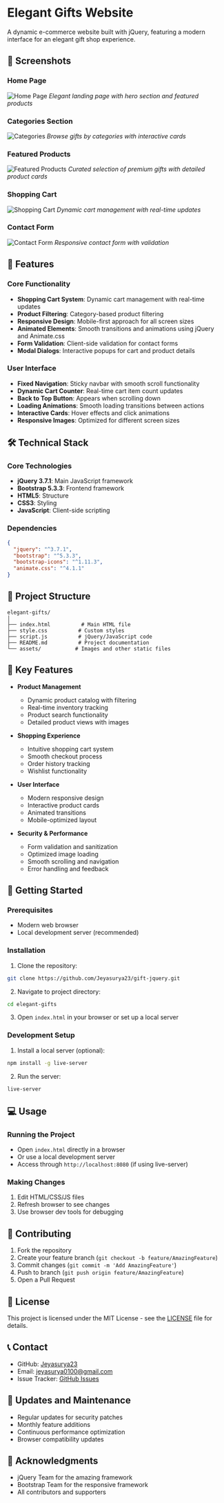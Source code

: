# Elegant Gifts Website

A dynamic e-commerce website built with jQuery, featuring a modern interface for an elegant gift shop experience.

## 📸 Screenshots

### Home Page
![Home Page](./assets/home.png)
*Elegant landing page with hero section and featured products*

### Categories Section
![Categories](./assets/categories.png)
*Browse gifts by categories with interactive cards*

### Featured Products
![Featured Products](./assets/products.png)
*Curated selection of premium gifts with detailed product cards*

### Shopping Cart
![Shopping Cart](./assets/cart.png)
*Dynamic cart management with real-time updates*

### Contact Form
![Contact Form](./assets/contact.png)
*Responsive contact form with validation*

## 🚀 Features

### Core Functionality
- **Shopping Cart System**: Dynamic cart management with real-time updates
- **Product Filtering**: Category-based product filtering
- **Responsive Design**: Mobile-first approach for all screen sizes
- **Animated Elements**: Smooth transitions and animations using jQuery and Animate.css
- **Form Validation**: Client-side validation for contact forms
- **Modal Dialogs**: Interactive popups for cart and product details

### User Interface
- **Fixed Navigation**: Sticky navbar with smooth scroll functionality
- **Dynamic Cart Counter**: Real-time cart item count updates
- **Back to Top Button**: Appears when scrolling down
- **Loading Animations**: Smooth loading transitions between actions
- **Interactive Cards**: Hover effects and click animations
- **Responsive Images**: Optimized for different screen sizes

## 🛠️ Technical Stack

### Core Technologies
- **jQuery 3.7.1**: Main JavaScript framework
- **Bootstrap 5.3.3**: Frontend framework
- **HTML5**: Structure
- **CSS3**: Styling
- **JavaScript**: Client-side scripting

### Dependencies
```json
{
  "jquery": "^3.7.1",
  "bootstrap": "^5.3.3",
  "bootstrap-icons": "^1.11.3",
  "animate.css": "^4.1.1"
}
```

## 📁 Project Structure

```
elegant-gifts/
│
├── index.html          # Main HTML file
├── style.css          # Custom styles
├── script.js          # jQuery/JavaScript code
├── README.md          # Project documentation
└── assets/           # Images and other static files
```
## 🌟 Key Features

- **Product Management**
  - Dynamic product catalog with filtering
  - Real-time inventory tracking
  - Product search functionality
  - Detailed product views with images

- **Shopping Experience** 
  - Intuitive shopping cart system
  - Smooth checkout process
  - Order history tracking
  - Wishlist functionality

- **User Interface**
  - Modern responsive design
  - Interactive product cards
  - Animated transitions
  - Mobile-optimized layout

- **Security & Performance**
  - Form validation and sanitization
  - Optimized image loading
  - Smooth scrolling and navigation
  - Error handling and feedback


## 🚦 Getting Started

### Prerequisites
- Modern web browser
- Local development server (recommended)

### Installation
1. Clone the repository:
```bash
git clone https://github.com/Jeyasurya23/gift-jquery.git
```

2. Navigate to project directory:
```bash
cd elegant-gifts
```

3. Open `index.html` in your browser or set up a local server

### Development Setup
1. Install a local server (optional):
```bash
npm install -g live-server
```

2. Run the server:
```bash
live-server
```

## 💻 Usage

### Running the Project
- Open `index.html` directly in a browser
- Or use a local development server
- Access through `http://localhost:8080` (if using live-server)

### Making Changes
1. Edit HTML/CSS/JS files
2. Refresh browser to see changes
3. Use browser dev tools for debugging

## 🤝 Contributing

1. Fork the repository
2. Create your feature branch (`git checkout -b feature/AmazingFeature`)
3. Commit changes (`git commit -m 'Add AmazingFeature'`)
4. Push to branch (`git push origin feature/AmazingFeature`)
5. Open a Pull Request

## 📝 License

This project is licensed under the MIT License - see the [LICENSE](LICENSE) file for details.

## 📞 Contact

- GitHub: [Jeyasurya23](https://github.com/Jeyasurya23)
- Email: jeyasurya0100@gmail.com 
- Issue Tracker: [GitHub Issues](https://github.com/Jeyasurya23/gift-jquery/issues)

## 🔄 Updates and Maintenance

- Regular updates for security patches
- Monthly feature additions
- Continuous performance optimization
- Browser compatibility updates

## 🌟 Acknowledgments

- jQuery Team for the amazing framework
- Bootstrap Team for the responsive framework
- All contributors and supporters
